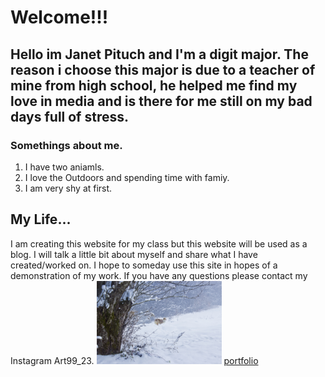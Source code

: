# Welcome!!!

## Hello im Janet Pituch and I'm a digit major. The reason i choose this major is due to a teacher of mine from high school, he helped me find my love in media and is there for me still on my bad days full of stress.

### Somethings about me.
1. I have two aniamls.
1. I love the Outdoors and spending time with famiy.
1. I am very shy at first.

## My Life...
I am creating this website for my class but this website will be used as a blog. I will talk a little bit about myself and share what I have created/worked on. I hope to someday use this site in hopes of a demonstration of my work. If you have any questions please contact my Instagram Art99_23.
<img src="images/Christmas_shep.jpg.JPG" alt="shepherd" width="200"/>
[portfolio](images/portfolio.md)
